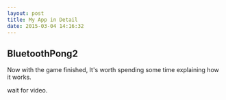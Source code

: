 ```yaml
---
layout: post
title: My App in Detail
date: 2015-03-04 14:16:32
---
```


BluetoothPong2
--------------

Now with the game finished, It's worth spending some time explaining how it works.

wait for video.
